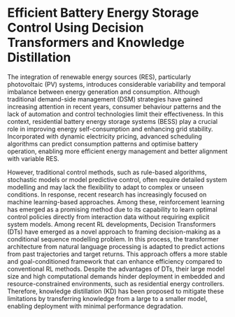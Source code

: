 # Efficient Battery Energy Storage Control Using Decision Transformers and Knowledge Distillation
The integration of renewable energy sources (RES), particularly photovoltaic (PV) systems, introduces considerable variability and temporal imbalance between energy generation and consumption. Although traditional demand-side management (DSM) strategies have gained increasing attention in recent years, consumer behaviour patterns and the lack of automation and control technologies limit their effectiveness. In this context, residential battery energy storage systems (BESS) play a crucial role in improving energy self-consumption and enhancing grid stability. Incorporated with dynamic electricity pricing, advanced scheduling algorithms can predict consumption patterns and optimise battery operation, enabling more efficient energy management and better alignment with variable RES.

However, traditional control methods, such as rule-based algorithms, stochastic models or model predictive control, often require detailed system modelling and may lack the flexibility to adapt to complex or unseen conditions. In response, recent research has increasingly focused on machine learning-based approaches. Among these, reinforcement learning has emerged as a promising method due to its capability to learn optimal control policies directly from interaction data without requiring explicit system models. Among recent RL developments, Decision Transformers (DTs) have emerged as a novel approach to framing decision-making as a conditional sequence modelling problem. In this process, the transformer architecture from natural language processing is adapted to predict actions from past trajectories and target returns. This approach offers a more stable and goal-conditioned framework that can enhance efficiency compared to conventional RL methods. Despite the advantages of DTs, their large model size and high computational demands hinder deployment in embedded and resource-constrained environments, such as residential energy controllers. Therefore, knowledge distillation (KD) has been proposed to mitigate these limitations by transferring knowledge from a large to a smaller model, enabling deployment with minimal performance degradation.
